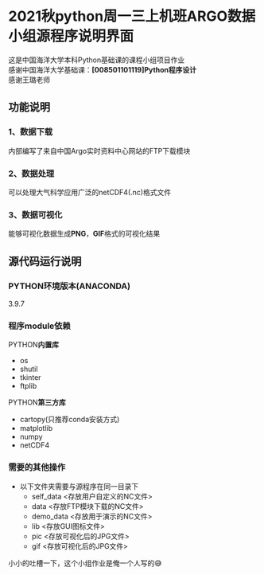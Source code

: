 # 2021秋python周一三上机班ARGO数据小组源程序说明界面

这是中国海洋大学本科Python基础课的课程小组项目作业  
感谢中国海洋大学基础课：**[008501101119]Python程序设计**  
感谢王璐老师

## 功能说明

### 1、数据下载

内部编写了来自中国Argo实时资料中心网站的FTP下载模块

### 2、数据处理

可以处理大气科学应用广泛的netCDF4(.nc)格式文件

### 3、数据可视化

能够可视化数据生成**PNG**，**GIF**格式的可视化结果

## 源代码运行说明

### PYTHON环境版本(ANACONDA)

3.9.7

### 程序module依赖

PYTHON**内置库**

+ os  
+ shutil
+ tkinter
+ ftplib

PYTHON**第三方库**

+ cartopy(只推荐conda安装方式)
+ matplotlib
+ numpy
+ netCDF4

### 需要的其他操作

+ 以下文件夹需要与源程序在同一目录下  
  + self_data <存放用户自定义的NC文件>
  + data <存放FTP模块下载的NC文件>
  + demo_data <存放用于演示的NC文件>
  + lib <存放GUI图标文件>
  + pic <存放可视化后的JPG文件>
  + gif <存放可视化后的JPG文件>

小小的吐槽一下，这个小组作业是俺一个人写的😅  
